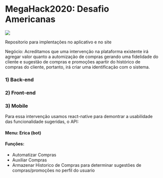 # MegaHack2020: Desafio Americanas

![](http://i.picasion.com/pic90/4b8a866cda6b1cacf6f3bbfcb228a064.gif)

Repositorio para implentações no aplicativo e no site 

Negócio: Acreditamos que uma intervenção na plataforma existente irá agregar valor quanto a automização de compras gerando uma fidelidade do cliente  e sugestão de compras e promoções apartir do histórico de compras do cliente, portanto, irá criar uma identificação com o sistema.

###  1) Back-end
###  2) Front-end
###  3) Mobile

Para essa intervenção usamos react-native para demontrar a usabilidade das funcionalidade sugeridas, o API:
 #### Menu: Erica (bot)
 #### Funções:
 - Automatizar Compras
 - Auxiliar Compras
 - Armazenar Historico de Compras para determinar sugestões de compras/promoções no perfil do usuario
